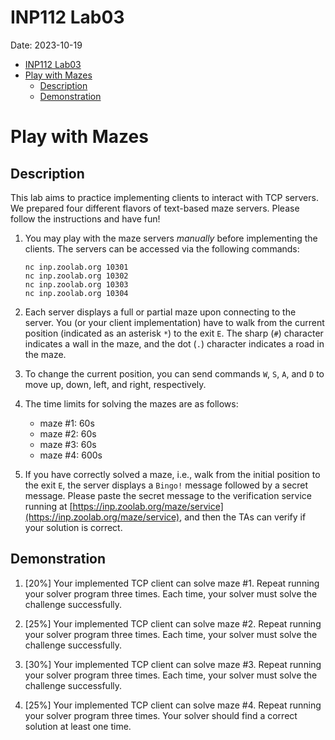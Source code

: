 INP112 Lab03
============

Date: 2023-10-19

*   [INP112 Lab03](https://md.zoolab.org/s/5cxr0vEHM#INP112-Lab03 "INP112 Lab03")
*   [Play with Mazes](https://md.zoolab.org/s/5cxr0vEHM#Play-with-Mazes "Play with Mazes")
    *   [Description](https://md.zoolab.org/s/5cxr0vEHM#Description "Description")
    *   [Demonstration](https://md.zoolab.org/s/5cxr0vEHM#Demonstration "Demonstration")

[](https://md.zoolab.org/s/5cxr0vEHM#Play-with-Mazes "Play-with-Mazes")Play with Mazes
======================================================================================

[](https://md.zoolab.org/s/5cxr0vEHM#Description "Description")Description
--------------------------------------------------------------------------

This lab aims to practice implementing clients to interact with TCP servers. We prepared four different flavors of text-based maze servers. Please follow the instructions and have fun!

1.  You may play with the maze servers _manually_ before implementing the clients. The servers can be accessed via the following commands:
    
        nc inp.zoolab.org 10301
        nc inp.zoolab.org 10302
        nc inp.zoolab.org 10303
        nc inp.zoolab.org 10304
        
    
2.  Each server displays a full or partial maze upon connecting to the server. You (or your client implementation) have to walk from the current position (indicated as an asterisk `*`) to the exit `E`. The sharp (`#`) character indicates a wall in the maze, and the dot (`.`) character indicates a road in the maze.
    
3.  To change the current position, you can send commands `W`, `S`, `A`, and `D` to move up, down, left, and right, respectively.
    
4.  The time limits for solving the mazes are as follows:
    
    *   maze #1: 60s
    *   maze #2: 60s
    *   maze #3: 60s
    *   maze #4: 600s
5.  If you have correctly solved a maze, i.e., walk from the initial position to the exit `E`, the server displays a `Bingo!` message followed by a secret message. Please paste the secret message to the verification service running at [https://inp.zoolab.org/maze/service](https://inp.zoolab.org/maze/service), and then the TAs can verify if your solution is correct.
    

[](https://md.zoolab.org/s/5cxr0vEHM#Demonstration "Demonstration")Demonstration
--------------------------------------------------------------------------------

1.  \[20%\] Your implemented TCP client can solve maze #1. Repeat running your solver program three times. Each time, your solver must solve the challenge successfully.
    
2.  \[25%\] Your implemented TCP client can solve maze #2. Repeat running your solver program three times. Each time, your solver must solve the challenge successfully.
    
3.  \[30%\] Your implemented TCP client can solve maze #3. Repeat running your solver program three times. Each time, your solver must solve the challenge successfully.
    
4.  \[25%\] Your implemented TCP client can solve maze #4. Repeat running your solver program three times. Your solver should find a correct solution at least one time.
